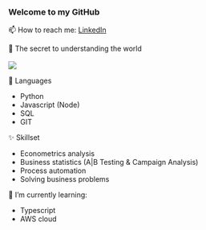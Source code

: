 ### Welcome to my GitHub

📫 How to reach me: [LinkedIn](https://www.linkedin.com/in/brad-webb-101/)

🔭 The secret to understanding the world
</br>
</br>
<img src="https://render.githubusercontent.com/render/math?math=t = \frac{\bar x - \mu}{s - \sqrt{n}}">

:mega: Languages   
* Python
* Javascript (Node)
* SQL
* GIT

✨ Skillset
* Econometrics analysis
* Business statistics (A|B Testing & Campaign Analysis)
* Process automation
* Solving business problems

🌱 I’m currently learning:    
* Typescript
* AWS cloud

                                
                                
<!--
**BradWebb101/BradWebb101** is a ✨ _special_ ✨ repository because its `README.md` (this file) appears on your GitHub profile.

Here are some ideas to get you started:

- 🔭 I’m currently working on ...
- 🌱 I’m currently learning ...
- 👯 I’m looking to collaborate on ...
- 🤔 I’m looking for help with ...
- 💬 Ask me about ...
- 📫 How to reach me: ...
- 😄 Pronouns: ...
- ⚡ Fun fact: ...
-->
